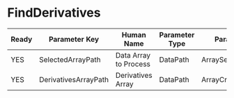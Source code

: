 # FindDerivatives

| Ready | Parameter Key | Human Name | Parameter Type | Parameter Class |
|-------|---------------|------------|-----------------|----------------|
| YES | SelectedArrayPath | Data Array to Process | DataPath | ArraySelectionParameter |
| YES | DerivativesArrayPath | Derivatives Array | DataPath | ArrayCreationParameter |
